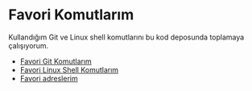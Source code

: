 # Favori Komutlarım
Kullandığım Git ve Linux shell komutlarını bu kod deposunda toplamaya çalışıyorum.

- [Favori Git Komutlarım](favori-git-komutlarim.md)
- [Favori Linux Shell Komutlarım](favori-shell-komutlarim.md)
- [Favori adreslerim](favori-adreslerim.md)
